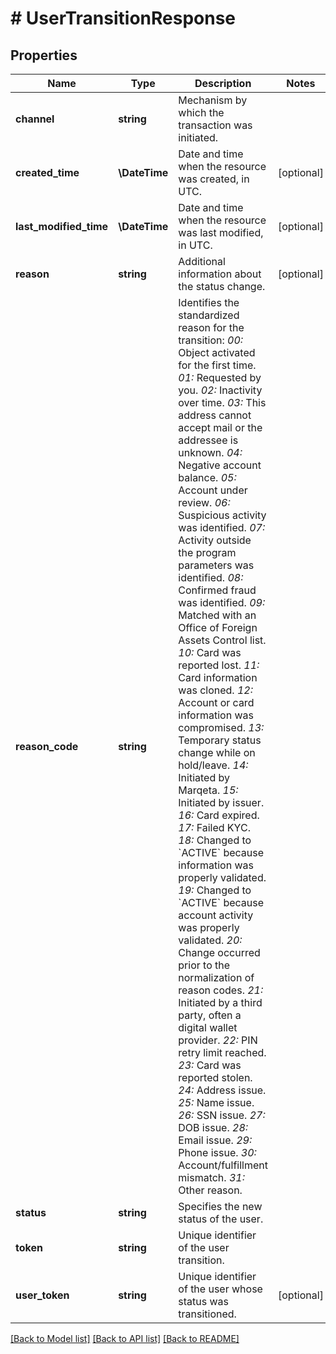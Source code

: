 # # UserTransitionResponse

## Properties

Name | Type | Description | Notes
------------ | ------------- | ------------- | -------------
**channel** | **string** | Mechanism by which the transaction was initiated. |
**created_time** | **\DateTime** | Date and time when the resource was created, in UTC. | [optional]
**last_modified_time** | **\DateTime** | Date and time when the resource was last modified, in UTC. | [optional]
**reason** | **string** | Additional information about the status change. | [optional]
**reason_code** | **string** | Identifies the standardized reason for the transition:  *00:* Object activated for the first time.  *01:* Requested by you.  *02:* Inactivity over time.  *03:* This address cannot accept mail or the addressee is unknown.  *04:* Negative account balance.  *05:* Account under review.  *06:* Suspicious activity was identified.  *07:* Activity outside the program parameters was identified.  *08:* Confirmed fraud was identified.  *09:* Matched with an Office of Foreign Assets Control list.  *10:* Card was reported lost.  *11:* Card information was cloned.  *12:* Account or card information was compromised.  *13:* Temporary status change while on hold/leave.  *14:* Initiated by Marqeta.  *15:* Initiated by issuer.  *16:* Card expired.  *17:* Failed KYC.  *18:* Changed to &#x60;ACTIVE&#x60; because information was properly validated.  *19:* Changed to &#x60;ACTIVE&#x60; because account activity was properly validated.  *20:* Change occurred prior to the normalization of reason codes.  *21:* Initiated by a third party, often a digital wallet provider.  *22:* PIN retry limit reached.  *23:* Card was reported stolen.  *24:* Address issue.  *25:* Name issue.  *26:* SSN issue.  *27:* DOB issue.  *28:* Email issue.  *29:* Phone issue.  *30:* Account/fulfillment mismatch.  *31:* Other reason. |
**status** | **string** | Specifies the new status of the user. |
**token** | **string** | Unique identifier of the user transition. |
**user_token** | **string** | Unique identifier of the user whose status was transitioned. | [optional]

[[Back to Model list]](../../README.md#models) [[Back to API list]](../../README.md#endpoints) [[Back to README]](../../README.md)
